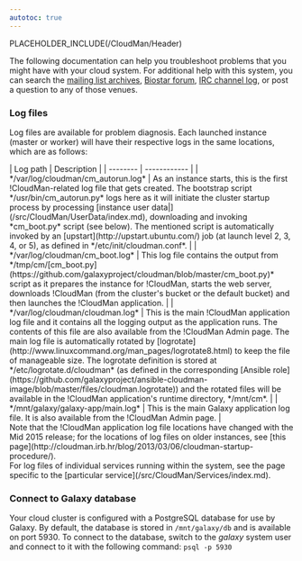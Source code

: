 ```yaml
---
autotoc: true
---
```

PLACEHOLDER_INCLUDE(/CloudMan/Header)
<br />

<div class='right'></div>

The following documentation can help you troubleshoot problems that you might have with your cloud system.
For additional help with this system, you can search the [mailing list archives](http://dev.list.galaxyproject.org/), [Biostar forum](https://biostar.usegalaxy.org/), [IRC channel log](https://botbot.me/freenode/galaxyproject/), or post a question to any of those venues.

### Log files
Log files are available for problem diagnosis. Each launched instance (master or worker) will have their respective logs in the same locations, which are as follows:
<div class='center'>
| Log path |  Description  | 
| -------- | ------------ | 
| */var/log/cloudman/cm_autorun.log* |  As an instance starts, this is the first !CloudMan-related log file that gets created. The bootstrap script */usr/bin/cm_autorun.py* logs here as it will initiate the cluster startup process by processing [instance user data|](/src/CloudMan/UserData/index.md), downloading and invoking *cm_boot.py* script (see below). The mentioned script is automatically invoked by an [upstart](http://upstart.ubuntu.com/) job (at launch level 2, 3, 4, or 5), as defined in */etc/init/cloudman.conf*.  | 
| */var/log/cloudman/cm_boot.log* |  This log file contains the output from */tmp/cm/[cm_boot.py](https://github.com/galaxyproject/cloudman/blob/master/cm_boot.py)* script as it prepares the instance for !CloudMan, starts the web server, downloads !CloudMan (from the cluster's bucket or the default bucket) and then launches the !CloudMan application.  | 
| */var/log/cloudman/cloudman.log* |  This is the main !CloudMan application log file and it contains all the logging output as the application runs. The contents of this file are also available from the !CloudMan Admin page. The main log file is automatically rotated by [logrotate](http://www.linuxcommand.org/man_pages/logrotate8.html) to keep the file of manageable size. The logrotate definition is stored at */etc/logrotate.d/cloudman* (as defined in the corresponding [Ansible role](https://github.com/galaxyproject/ansible-cloudman-image/blob/master/files/cloudman.logrotate)) and the rotated files will be available in the !CloudMan application's runtime directory, */mnt/cm*.  | 
| */mnt/galaxy/galaxy-app/main.log* |  This is the main Galaxy application log file. It is also available from the !CloudMan Admin page.  | 
</div>
Note that the !CloudMan application log file locations have changed with the Mid 2015 release; for the locations of log files on older instances, see [this page](http://cloudman.irb.hr/blog/2013/03/06/cloudman-startup-procedure/).<br />
For log files of individual services running within the system, see the page specific to the [particular service](/src/CloudMan/Services/index.md). 

### Connect to Galaxy database
Your cloud cluster is configured with a PostgreSQL database for use by Galaxy. By default, the database is stored in `/mnt/galaxy/db` and is available on port 5930. To connect to the database, switch to the *galaxy* system user and connect to it with the following command: `psql -p 5930`
